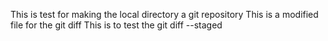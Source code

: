 This is test for making the local directory a git repository
This is a modified file for the git diff
This is to test the git diff --staged 
